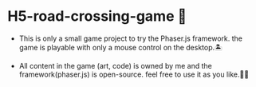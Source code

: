 # H5-road-crossing-game 🐸


- This is only a small game project to try the Phaser.js framework. the game is playable with only a mouse control on the desktop.🏝️

- All content in the game (art, code) is owned by me and the framework(phaser.js) is open-source. feel free to use it as you like.🧒🏻
